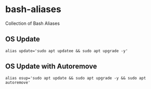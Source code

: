 # bash-aliases
Collection of Bash Aliases

## OS Update
`alias update='sudo apt updatee && sudo apt upgrade -y'`

## OS Update with Autoremove
`alias osup='sudo apt update && sudo apt upgrade -y && sudo apt autoremove'`
